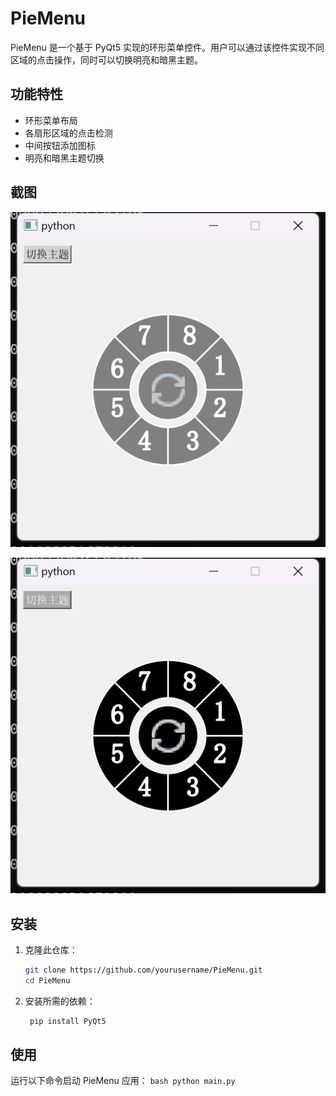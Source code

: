 # PieMenu

PieMenu 是一个基于 PyQt5 实现的环形菜单控件。用户可以通过该控件实现不同区域的点击操作，同时可以切换明亮和暗黑主题。

## 功能特性

- 环形菜单布局
- 各扇形区域的点击检测
- 中间按钮添加图标
- 明亮和暗黑主题切换

## 截图

![明亮](./明亮.png)

![黑暗](./黑暗.png)

## 安装

1. 克隆此仓库：

   ```bash
   git clone https://github.com/yourusername/PieMenu.git
   cd PieMenu
   ```

2. 安装所需的依赖：
   ```bash
    pip install PyQt5
   ```

## 使用
运行以下命令启动 PieMenu 应用：
    ```bash
        python main.py
    ```


